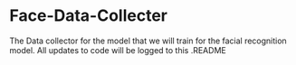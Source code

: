 # Face-Data-Collecter
The Data collector for the model that we will train for the facial recognition model. All updates to code will be logged to this .README
